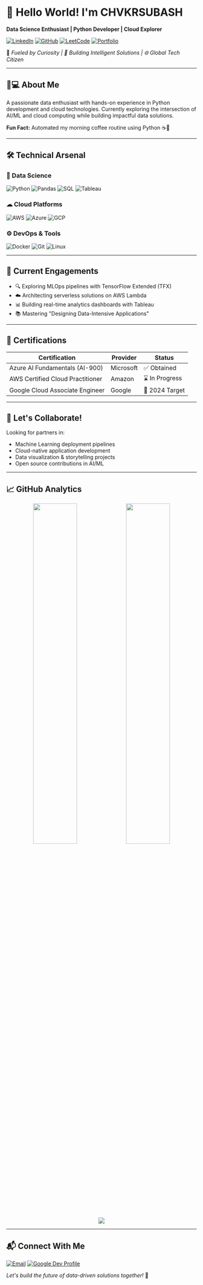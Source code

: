 # 👋 Hello World! I'm CHVKRSUBASH

**Data Science Enthusiast | Python Developer | Cloud Explorer**

[![LinkedIn](https://img.shields.io/badge/-LinkedIn-0077B5?style=flat&logo=linkedin&logoColor=white)](https://www.linkedin.com/in/v-k-r-subhash-ch-68533a288/)
[![GitHub](https://img.shields.io/badge/-GitHub-181717?style=flat&logo=github&logoColor=white)](https://github.com/chvkrsubhash)
[![LeetCode](https://img.shields.io/badge/-LeetCode-FFA116?style=flat&logo=leetcode&logoColor=black)](https://leetcode.com/u/chvkrsubhash/)
[![Portfolio](https://img.shields.io/badge/🚀_Portfolio-FF4088?style=flat&logo=vercel&logoColor=white)](https://chvkrsubhash.netlify.app/)

🌟 *Fueled by Curiosity | 🔭 Building Intelligent Solutions | 🌐 Global Tech Citizen*

---

## 🧑💻 About Me

A passionate data enthusiast with hands-on experience in Python development and cloud technologies. Currently exploring the intersection of AI/ML and cloud computing while building impactful data solutions.

**Fun Fact:** Automated my morning coffee routine using Python ☕🤖

---

## 🛠️ Technical Arsenal

### 🔬 Data Science
![Python](https://img.shields.io/badge/Python-3776AB?style=for-the-badge&logo=python&logoColor=white)
![Pandas](https://img.shields.io/badge/Pandas-2C2D72?style=for-the-badge&logo=pandas&logoColor=white)
![SQL](https://img.shields.io/badge/SQL-4479A1?style=for-the-badge&logo=mysql&logoColor=white)
![Tableau](https://img.shields.io/badge/Tableau-E97627?style=for-the-badge&logo=tableau&logoColor=white)

### ☁ Cloud Platforms
![AWS](https://img.shields.io/badge/AWS-FF9900?style=for-the-badge&logo=amazonaws&logoColor=white)
![Azure](https://img.shields.io/badge/Azure-0089D6?style=for-the-badge&logo=microsoftazure&logoColor=white)
![GCP](https://img.shields.io/badge/GCP-4285F4?style=for-the-badge&logo=googlecloud&logoColor=white)

### ⚙️ DevOps & Tools
![Docker](https://img.shields.io/badge/Docker-2496ED?style=for-the-badge&logo=docker&logoColor=white)
![Git](https://img.shields.io/badge/Git-F05032?style=for-the-badge&logo=git&logoColor=white)
![Linux](https://img.shields.io/badge/Linux-FCC624?style=for-the-badge&logo=linux&logoColor=black)

---

## 🚀 Current Engagements

- 🔍 Exploring MLOps pipelines with TensorFlow Extended (TFX)
- ☁️ Architecting serverless solutions on AWS Lambda
- 📊 Building real-time analytics dashboards with Tableau
- 📚 Mastering "Designing Data-Intensive Applications"

---

## 📜 Certifications

| Certification | Provider | Status |
|---------------|----------|--------|
| Azure AI Fundamentals (AI-900) | Microsoft | ✅ Obtained |
| AWS Certified Cloud Practitioner | Amazon | ⌛ In Progress |
| Google Cloud Associate Engineer | Google | 🎯 2024 Target |

---

## 🌱 Let's Collaborate!

Looking for partners in:
- Machine Learning deployment pipelines
- Cloud-native application development
- Data visualization & storytelling projects
- Open source contributions in AI/ML

---

## 📈 GitHub Analytics

<div align="center">
  <img width="48%" src="https://github-readme-stats.vercel.app/api?username=chvkrsubhash&show_icons=true&theme=radical" />
  <img width="48%" src="https://github-readme-streak-stats.herokuapp.com/?user=chvkrsubhash&theme=radical" />
</div>

<p align="center">
  <img src="https://github-profile-trophy.vercel.app/?username=chvkrsubhash&theme=onedark&column=4&margin-w=15&margin-h=15" />
</p>

---

## 📬 Connect With Me

[![Email](https://img.shields.io/badge/📧_chvkrsubhash@outlook.com-0078D4?style=for-the-badge&logo=microsoftoutlook&logoColor=white)](mailto:chvkrsubhash@outlook.com)
[![Google Dev Profile](https://img.shields.io/badge/Google_Developers-4285F4?style=for-the-badge&logo=google&logoColor=white)](https://g.dev/chvkrsubhash)

*Let's build the future of data-driven solutions together!* 🚀
